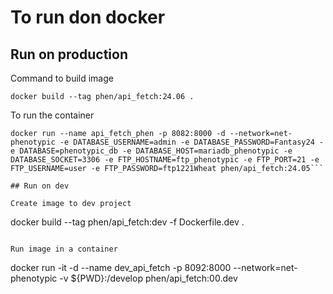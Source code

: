 # To run don docker

## Run on production
Command to build image

```
docker build --tag phen/api_fetch:24.06 .
```

To run the container

```
docker run --name api_fetch_phen -p 8082:8000 -d --network=net-phenotypic -e DATABASE_USERNAME=admin -e DATABASE_PASSWORD=Fantasy24 -e DATABASE=phenotypic_db -e DATABASE_HOST=mariadb_phenotypic -e DATABASE_SOCKET=3306 -e FTP_HOSTNAME=ftp_phenotypic -e FTP_PORT=21 -e FTP_USERNAME=user -e FTP_PASSWORD=ftp1221Wheat phen/api_fetch:24.05```

## Run on dev

Create image to dev project

```
docker build --tag phen/api_fetch:dev -f Dockerfile.dev .
```

Run image in a container

```
docker run -it -d --name dev_api_fetch -p 8092:8000 --network=net-phenotypic -v ${PWD}:/develop  phen/api_fetch:00.dev
```